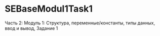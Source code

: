 # SEBaseModul1Task1
Часть 2: Модуль 1: Структура, переменные/константы, типы данных, ввод и вывод, Задание 1
